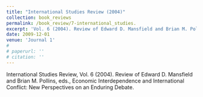 ```yaml
---
title: "International Studies Review (2004)"
collection: book_reviews
permalink: /book_review/7-international_studies.
excerpt: 'Vol. 6 (2004). Review of Edward D. Mansfield and Brian M. Pollins, eds., Economic Interdependence and International Conflict: New Perspectives on an Enduring Debate.'
date: 2009-12-01
venue: 'Journal 1'
# 
# paperurl: '' 
# citation: ''
---
```

International Studies Review, Vol. 6 (2004). Review of Edward D. Mansfield and Brian M. Pollins, eds., Economic Interdependence and International Conflict: New Perspectives on an Enduring Debate.

<!-- [Read paper here](http://www.foreignaffairs.com/articles/141036/peter-liberman-and-julie-a-george/will-conquest-pdf) -->

<!-- Recommended citation: Your Name, You. (2009). "Paper Title Number 1." <i>Journal 1</i>. 1(1). -->
